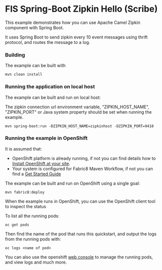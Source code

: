 # FIS Spring-Boot Zipkin Hello (Scribe)

This example demonstrates how you can use Apache Camel Zipkin component with Spring Boot.

It uses Spring Boot to send zipkin every 10 event messages using thrift protocol, and routes the message to a log.

### Building

The example can be built with

    mvn clean install

### Running the application on local host


The example can be built and run on local host:

The zipkin connection url environment variable, "ZIPKIN_HOST_NAME", "ZIPKIN_PORT" or Java system property should be set when running the example.

    mvn spring-boot:run -DZIPKIN_HOST_NAME=zipkinhost -DZIPKIN_PORT=9410


### Running the example in OpenShift

It is assumed that:
- OpenShift platform is already running, if not you can find details how to [Install OpenShift at your site](https://docs.openshift.com/container-platform/3.3/install_config/index.html).
- Your system is configured for Fabric8 Maven Workflow, if not you can find a [Get Started Guide](https://access.redhat.com/documentation/en/red-hat-jboss-middleware-for-openshift/3/single/red-hat-jboss-fuse-integration-services-20-for-openshift/)

The example can be built and run on OpenShift using a single goal:

    mvn fabric8:deploy

When the example runs in OpenShift, you can use the OpenShift client tool to inspect the status

To list all the running pods:

    oc get pods

Then find the name of the pod that runs this quickstart, and output the logs from the running pods with:

    oc logs <name of pod>

You can also use the openshift [web console](https://docs.openshift.com/container-platform/3.3/getting_started/developers_console.html#developers-console-video) to manage the
running pods, and view logs and much more.


